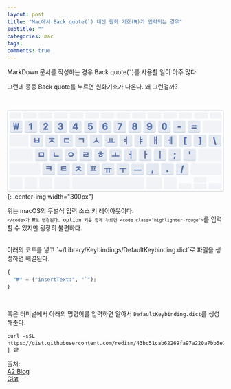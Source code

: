 ```yaml
---
layout: post
title: "Mac에서 Back quote(`) 대신 원화 기호(₩)가 입력되는 경우"
subtitle: ""
categories: mac
tags:
comments: true
---
```


MarkDown 문서를 작성하는 경우 Back quote(<code class="highlighter-rouge">`</code>)를 사용할 일이 아주 많다.

그런데 종종 Back quote를 누르면 원화기호가 나온다. 왜 그런걸까?

<br>

![key-layout-ko](../assets/img/post/mac/backquote/key-layout-ko.png){: .center-img width="300px"}

위는 macOS의 두벌식 입력 소스 키 레이아웃이다.  
<code class="highlighter-rouge">`</code>가 `₩`로 변경된다. `option` 키를 함께 누르면 <code class="highlighter-rouge">`</code>를 입력할 수 있지만 굉장히 불편하다.

<br>
아래의 코드를 넣고 `~/Library/Keybindings/DefaultKeybinding.dict`로 파일을 생성하면 해결된다.

```python
{
  "₩" = ("insertText:", "`");
}
```


<br>

혹은 터미널에서 아래의 명령어를 입력하면 알아서 `DefaultKeybinding.dict`를 생성해준다.

```
curl -sSL https://gist.githubusercontent.com/redism/43bc51cab62269fa97a220a7bb5e1103/raw/0d55b37b60e0e0bd3d0d7f53995de0a722f9820c/kr_won_to_backquote.sh | sh
```


출처:  
[A2 Blog](https://ani2life.com/wp/?p=1753)  
[Gist](https://gist.github.com/redism/43bc51cab62269fa97a220a7bb5e1103)
